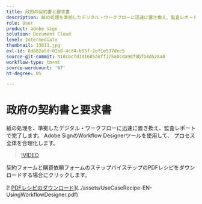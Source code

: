 ```yaml
---
title: 政府の契約書と要求書
description: 紙の処理を準拠したデジタル・ワークフローに迅速に置き換え、監査レポートを作成
role: User
product: adobe sign
solution: Document Cloud
level: Intermediate
thumbnail: 33811.jpg
exl-id: 8d882a5d-01b8-4cd4-b55f-2ef1e537dec5
source-git-commit: 018cbcfd1d1605a8ff175a0cda98f0bfb4d528a8
workflow-type: tm+mt
source-wordcount: '67'
ht-degree: 0%

---
```


# 政府の契約書と要求書

紙の処理を、準拠したデジタル・ワークフローに迅速に置き換え、監査レポートで完了します。 Adobe SignのWorkflow Designerツールを使用して、
プロセス全体を合理化します。

>[!VIDEO](https://video.tv.adobe.com/v/33811?hidetitle=true)

契約フォームと購買依頼フォームのステップバイステップのPDFレシピをダウンロードする場合にクリックします。

[! [PDFレシピのダウンロード](../assets/acrobat_PDF_96.png)](../assets/UseCaseRecipe-EN-UsingWorkflowDesigner.pdf)
